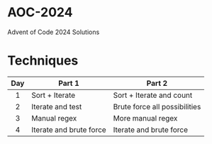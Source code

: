 # AOC-2024
Advent of Code 2024 Solutions

# Techniques
| Day | Part 1 | Part 2 |
| :---: | --- | --- |
| 1 | Sort + Iterate | Sort + Iterate and count |
| 2 | Iterate and test | Brute force all possibilities |
| 3 | Manual regex | More manual regex |
| 4 | Iterate and brute force | Iterate and brute force |